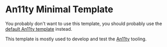 # An11ty **Minimal** Template

You probably don't want to use this template, you should probably use the [default An11ty template](https://github.com/an11ty/template) instead.

This template is mostly used to develop and test the [An11ty](https://www.npmjs.com/package/an11ty) tooling.
